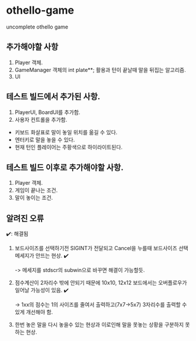 # othello-game
uncomplete othello game

## 추가해야할 사항
1. Player 객체.
2. GameManager 객체의 int plate**; 활용과 턴이 끝날때 말을 뒤집는 알고리즘.
3. UI

## 테스트 빌드에서 추가된 사항.
1. PlayerUI, BoardUI를 추가함.
2. 사용자 컨트롤을 추가함.
* 키보드 화살표로 말이 놓일 위치를 옮길 수 있다.
* 엔터키로 말을 놓을 수 있다.
* 현재 턴인 플레이어는 주황색으로 하이라이트된다.

## 테스트 빌드 이후로 추가해야할 사항.
1. Player 객체.
2. 게임이 끝나는 조건.
3. 말이 놓이는 조건.

## 알려진 오류
:heavy_check_mark:: 해결됨
1. 보드사이즈를 선택하기전 SIGINT가 전달되고 Cancel을 누를때 보드사이즈 선택 메세지가 안뜨는 현상. :heavy_check_mark:

    -> 메세지를 stdscr의 subwin으로 바꾸면 해결이 가능할듯.

2. 점수계산이 2자리수 밖에 안되기 때문에 10x10, 12x12 보드에서는 오버플로우가 일어날 가능성이 있음. :heavy_check_mark:
    
    -> 1xx의 점수는 1의 사이즈를 줄여서 출력하고(7x7->5x7) 3자리수를 출력할 수 있게 개선해야 함.

3. 한번 놓은 말을 다시 놓을수 있는 현상과 이로인해 말을 못놓는 상황을 구분하지 못하는 현상.


